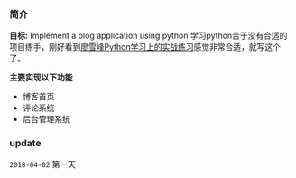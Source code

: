 ### 简介
**目标:** Implement a blog application using python
学习python苦于没有合适的项目练手，刚好看到[廖雪峰Python学习上的实战练习](https://www.liaoxuefeng.com/wiki/001374738125095c955c1e6d8bb493182103fac9270762a000/001397616003925a3d157284cd24bc0952d6c4a7c9d8c55000)感觉非常合适，就写这个了。

**主要实现以下功能**
- 博客首页
- 评论系统
- 后台管理系统

### update
`2018-04-02` 第一天
